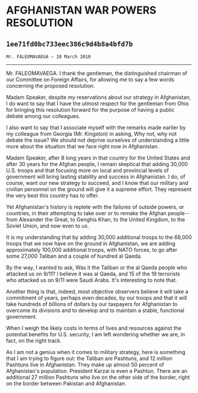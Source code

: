 # AFGHANISTAN WAR POWERS RESOLUTION
## `1ee71fd0bc733eec386c9d4b8a4bfd7b`
`Mr. FALEOMAVAEGA — 10 March 2010`

---


Mr. FALEOMAVAEGA. I thank the gentleman, the distinguished chairman 
of our Committee on Foreign Affairs, for allowing me to say a few words 
concerning the proposed resolution.

Madam Speaker, despite my reservations about our strategy in 
Afghanistan, I do want to say that I have the utmost respect for the 
gentleman from Ohio for bringing this resolution forward for the 
purpose of having a public debate among our colleagues.

I also want to say that I associate myself with the remarks made 
earlier by my colleague from Georgia (Mr. Kingston) in asking, Why not, 
why not debate the issue? We should not deprive ourselves of 
understanding a little more about the situation that we face right now 
in Afghanistan.

Madam Speaker, after 8 long years in that country for the United 
States and after 30 years for the Afghan people, I remain skeptical 
that adding 30,000 U.S. troops and that focusing more on local and 
provincial levels of government will bring lasting stability and 
success in Afghanistan. I do, of course, want our new strategy to 
succeed, and I know that our military and civilian personnel on the 
ground will give it a supreme effort. They represent the very best this 
country has to offer.

Yet Afghanistan's history is replete with the failures of outside 
powers, or countries, in their attempting to take over or to remake the 
Afghan people--from Alexander the Great, to Genghis Khan, to the United 
Kingdom, to the Soviet Union, and now even to us.

It is my understanding that by adding 30,000 additional troops to the 
68,000 troops that we now have on the ground in Afghanistan, we are 
adding approximately 100,000 additional troops, with NATO forces, to go 
after some 27,000 Taliban and a couple of hundred al Qaeda.

By the way, I wanted to ask, Was it the Taliban or the al Qaeda 
people who attacked us on 9/11? I believe it was al Qaeda, and 15 of 
the 19 terrorists who attacked us on 9/11 were Saudi Arabs. It's 
interesting to note that.

Another thing is that, indeed, most objective observers believe it 
will take a commitment of years, perhaps even decades, by our troops 
and that it will take hundreds of billions of dollars by our taxpayers 
for Afghanistan to overcome its divisions and to develop and to 
maintain a stable, functional government.

When I weigh the likely costs in terms of lives and resources against 
the potential benefits for U.S. security, I am left wondering whether 
we are, in fact, on the right track.

As I am not a genius when it comes to military strategy, here is 
something that I am trying to figure out: the Taliban are Pashtuns, and 
12 million Pashtuns live in Afghanistan. They make up almost 50 percent 
of Afghanistan's population. President Karzai is even a Pashtun. There 
are an additional 27 million Pashtuns who live on the other side of the 
border, right on the border between Pakistan and Afghanistan.
